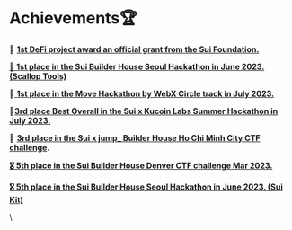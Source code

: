 # Achievements🏆

**🥇** [**1st DeFi project award an official grant from the Sui Foundation.**](https://sui.io/resources-sui/sui-foundation-round-1-awardees/)

[**🥇 1st place in the Sui Builder House Seoul Hackathon in June 2023. (Scallop Tools)**](https://blog.csdn.net/Sui\_Network/article/details/131092949)

**🥇**[ **1st place in the Move Hackathon by WebX Circle track in July 2023.**](https://twitter.com/Scallop\_io/status/1688429952071520257)

**🥉**[**3rd place Best Overall in the Sui x Kucoin Labs Summer Hackathon in July 2023.**](https://blog.sui.io/hackathon-winners/)

**🥉** [**3rd place in the Sui x jump\_ Builder House Ho Chi Minh City CTF challenge**](https://suictf.movebit.xyz/scoreboard)**.**

[**🎖️ 5th place in the Sui Builder House Denver CTF challenge Mar 2023.**](https://blog.sui.io/seoul-builder-house-recap/)

[**🎖️ 5th place in the Sui Builder House Seoul Hackathon in June 2023. (Sui Kit)**](https://blog.csdn.net/Sui\_Network/article/details/131092949)

\

